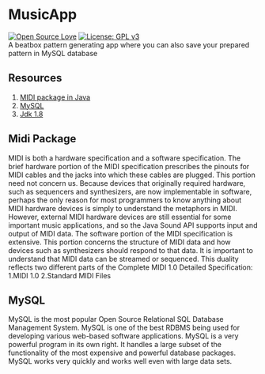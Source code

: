 # MusicApp
[![Open Source Love](https://badges.frapsoft.com/os/v1/open-source.svg?v=103)](https://github.com/ellerbrock/open-source-badges/)
[![License: GPL v3](https://img.shields.io/badge/License-GPLv3-blue.svg)](https://www.gnu.org/licenses/gpl-3.0)<br>
A beatbox pattern generating app where you can also save your prepared pattern in MySQL database<br>

## Resources
1. [MIDI package in Java](https://docs.oracle.com/javase/tutorial/sound/overview-MIDI.html)
2. [MySQL](https://www.mysql.com/)
3. [Jdk 1.8](https://www.oracle.com/technetwork/java/javase/downloads/jdk8-downloads-2133151.html)

## Midi Package
MIDI is both a hardware specification and a software specification. The brief hardware portion of the MIDI specification prescribes the pinouts for MIDI cables and the jacks into which these cables are plugged. This portion need not concern us. Because devices that originally required hardware, such as sequencers and synthesizers, are now implementable in software, perhaps the only reason for most programmers to know anything about MIDI hardware devices is simply to understand the metaphors in MIDI. However, external MIDI hardware devices are still essential for some important music applications, and so the Java Sound API supports input and output of MIDI data.
The software portion of the MIDI specification is extensive. This portion concerns the structure of MIDI data and how devices such as synthesizers should respond to that data. It is important to understand that MIDI data can be streamed or sequenced. This duality reflects two different parts of the Complete MIDI 1.0 Detailed Specification:
1.MIDI 1.0
2.Standard MIDI Files

## MySQL
MySQL is the most popular Open Source Relational SQL Database Management System. MySQL is one of the best RDBMS being used for developing various web-based software applications.
MySQL is a very powerful program in its own right. It handles a large subset of the functionality of the most expensive and powerful database packages.
MySQL works very quickly and works well even with large data sets.

